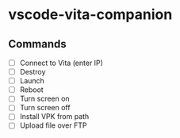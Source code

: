 # vscode-vita-companion

## Commands

- [ ] Connect to Vita (enter IP)
- [ ] Destroy
- [ ] Launch
- [ ] Reboot
- [ ] Turn screen on
- [ ] Turn screen off
- [ ] Install VPK from path
- [ ] Upload file over FTP
